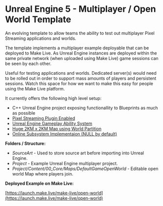 # Unreal Engine 5 - Multiplayer / Open World Template

An evolving template to allow teams the ability to test out multiplayer Pixel Streaming applications and worlds.

The template implements a multiplayer example deployable that can be deployed to Make Live. As Unreal Engine instances are deployed within the same private network (when uploaded using Make Live) game sessions can be seen by each other.

Useful for testing applications and worlds.  Dedicated server(s) would need to be rolled out in order to support mass amounts of players and persistent sessions. Watch this space for how we want to make this easy for people using the Make Live platform.

It currently offers the following high level setup:

* C++ Unreal Engine project exposing functionallity to Blueprints as much as possible
* [Pixel Streaming Plugin Enabled](https://docs.unrealengine.com/5.0/en-US/pixel-streaming-in-unreal-engine/)
* [Unreal Engine Gameplay Ability System](https://docs.unrealengine.com/5.0/en-US/gameplay-ability-system-for-unreal-engine/)
* [Huge 2KM x 2KM Map using World Partition](https://docs.unrealengine.com/5.0/en-US/world-partition-in-unreal-engine/)
* [Online Subsystem Implementaion (NULL by default)](https://docs.unrealengine.com/4.27/en-US/ProgrammingAndScripting/Online/)

**Folders / Structure:**

* *SourceArt* - Used to store source art before importing into Unreal Engine.
* *Project* - Example Unreal Engine multiplayer project.
* *Project/Content/00_Core/Maps/DefaultGameOpenWorld* - Editable open world Map where players join.

**Deployed Example on Make Live:**

[https://launch.make.live/make-live/open-world](https://launch.make.live/make-live/open-world)



